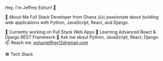 Hey, I'm Jeffrey Eshun! 👋

🚀 About Me
Full Stack Developer from Ghana 🇬🇭 passionate about building web applications with Python, JavaScript, React, and Django.

🔭 Currently working on Full Stack Web Apps
🌱 Learning Advanced React & Django REST Framework
💬 Ask me about Python, JavaScript, React, Django
📫 Reach me: eshunjeffrey12@gmail.com

🛠️ Tech Stack
<div align="center">


